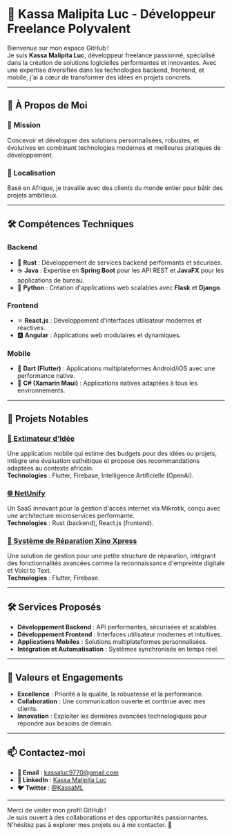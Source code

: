 # 🌟 **Kassa Malipita Luc - Développeur Freelance Polyvalent**

Bienvenue sur mon espace GitHub !  
Je suis **Kassa Malipita Luc**, développeur freelance passionné, spécialisé dans la création de solutions logicielles performantes et innovantes. Avec une expertise diversifiée dans les technologies backend, frontend, et mobile, j'ai à cœur de transformer des idées en projets concrets.

---

## 💼 **À Propos de Moi**

### 🎯 **Mission**
Concevoir et développer des solutions personnalisées, robustes, et évolutives en combinant technologies modernes et meilleures pratiques de développement.

### 📍 **Localisation**
Basé en Afrique, je travaille avec des clients du monde entier pour bâtir des projets ambitieux.

---

## 🛠️ **Compétences Techniques**

### Backend
- 🦀 **Rust** : Développement de services backend performants et sécurisés.  
- ☕ **Java** : Expertise en **Spring Boot** pour les API REST et **JavaFX** pour les applications de bureau.  
- 🐍 **Python** : Création d'applications web scalables avec **Flask** et **Django**.  

### Frontend
- ⚛️ **React.js** : Développement d'interfaces utilisateur modernes et réactives.  
- 🅰️ **Angular** : Applications web modulaires et dynamiques.  

### Mobile
- 🎯 **Dart (Flutter)** : Applications multiplateformes Android/iOS avec une performance native.  
- 📱 **C# (Xamarin Maui)** : Applications natives adaptées à tous les environnements.  

---

## 🚀 **Projets Notables**

### [🌟 Extimateur d'Idée](https://github.com/K0lux/Extimateur-d-Idee)
Une application mobile qui estime des budgets pour des idées ou projets, intègre une évaluation esthétique et propose des recommandations adaptées au contexte africain.  
**Technologies** : Flutter, Firebase, Intelligence Artificielle (OpenAI).  

### [🌐 NetUnify](https://github.com/K0lux/NetUnify)
Un SaaS innovant pour la gestion d'accès internet via Mikrotik, conçu avec une architecture microservices performante.  
**Technologies** : Rust (backend), React.js (frontend).  

### [🔧 Système de Réparation Xino Xpress](https://github.com/K0lux/Systeme_de_gestion_centraliser_des_reparateurs)
Une solution de gestion pour une petite structure de réparation, intégrant des fonctionnalités avancées comme la reconnaissance d'empreinte digitale et Voici to Text.  
**Technologies** : Flutter, Firebase.  

---

## 🛠️ **Services Proposés**

- **Développement Backend** : API performantes, sécurisées et scalables.  
- **Développement Frontend** : Interfaces utilisateur modernes et intuitives.  
- **Applications Mobiles** : Solutions multiplateformes personnalisées.  
- **Intégration et Automatisation** : Systèmes synchronisés en temps réel.  

---

## 📖 **Valeurs et Engagements**

- **Excellence** : Priorité à la qualité, la robustesse et la performance.  
- **Collaboration** : Une communication ouverte et continue avec mes clients.  
- **Innovation** : Exploiter les dernières avancées technologiques pour répondre aux besoins de demain.  

---

## 📫 **Contactez-moi**

- **📧 Email** : [kassaluc9770@gmail.com](mailto:kassaluc9770@gmail.com)  
- **🔗 LinkedIn** : [Kassa Malipita Luc](https://www.linkedin.com/in/luc-kassa-3b6399285/)  
- **🐦 Twitter** : [@KassaML](https://x.com/home)  

---

Merci de visiter mon profil GitHub !  
Je suis ouvert à des collaborations et des opportunités passionnantes. N'hésitez pas à explorer mes projets ou à me contacter. 🚀
